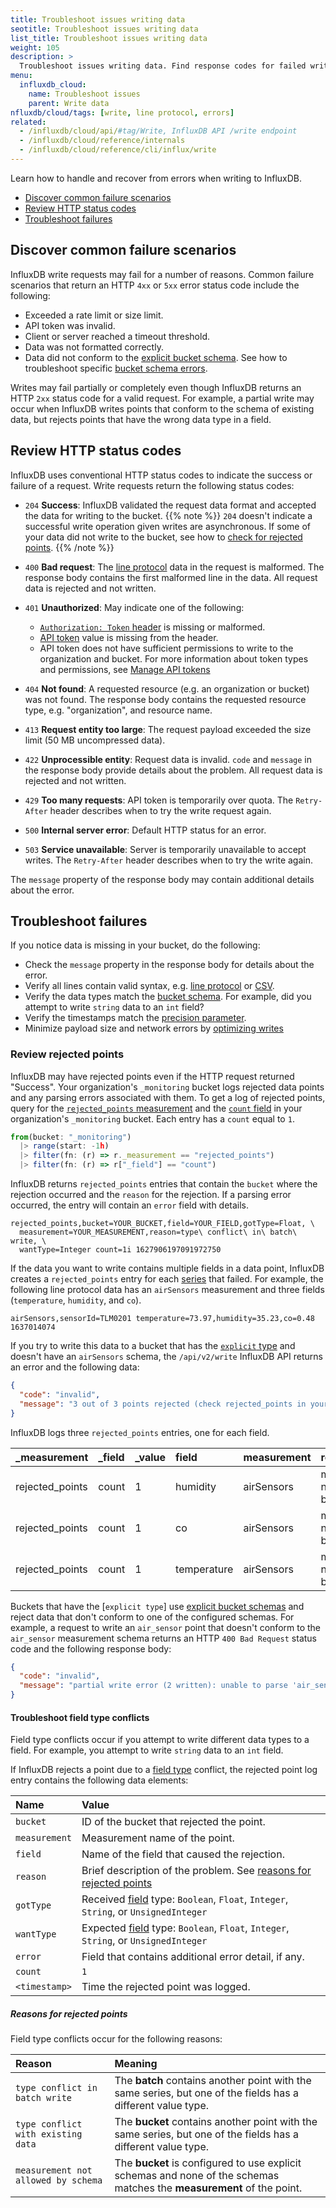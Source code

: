 ```yaml
---
title: Troubleshoot issues writing data
seotitle: Troubleshoot issues writing data
list_title: Troubleshoot issues writing data
weight: 105
description: >
  Troubleshoot issues writing data. Find response codes for failed writes. Discover how writes fail, from exceeding rate or payload limits, to syntax errors and schema conflicts. Find suggestions to fix failures.
menu:
  influxdb_cloud:
    name: Troubleshoot issues
    parent: Write data
nfluxdb/cloud/tags: [write, line protocol, errors]
related:
  - /influxdb/cloud/api/#tag/Write, InfluxDB API /write endpoint
  - /influxdb/cloud/reference/internals
  - /influxdb/cloud/reference/cli/influx/write
---
```


Learn how to handle and recover from errors when writing to InfluxDB.

- [Discover common failure scenarios](#discover-common-failure-scenarios)
- [Review HTTP status codes](#review-http-status-codes)
- [Troubleshoot failures](#troubleshoot-failures)

## Discover common failure scenarios

InfluxDB write requests may fail for a number of reasons.
Common failure scenarios that return an HTTP `4xx` or `5xx` error status code include the following:

- Exceeded a rate limit or size limit.
- API token was invalid.
- Client or server reached a timeout threshold.
- Data was not formatted correctly.
- Data did not conform to the [explicit bucket schema](/influxdb/cloud/organizations/buckets/bucket-schema/).
  See how to troubleshoot specific [bucket schema errors](/influxdb/cloud/organizations/buckets/bucket-schema/#troubleshoot-errors).

Writes may fail partially or completely even though InfluxDB returns an HTTP `2xx` status code for a valid request.
For example, a partial write may occur when InfluxDB writes points that conform to the schema of existing data, but rejects points that have the wrong data type in a field.

## Review HTTP status codes

InfluxDB uses conventional HTTP status codes to indicate the success or failure of a request.
Write requests return the following status codes:

- `204` **Success**: InfluxDB validated the request data format and accepted the data for writing to the bucket.
    {{% note %}}
`204` doesn't indicate a successful write operation given writes are asynchronous. If some of your data did not write to the bucket, see how to [check for rejected points](#review-rejected-points).
    {{% /note %}}

- `400` **Bad request**: The [line protocol](/influxdb/cloud/reference/syntax/line-protocol/) data in the request is malformed.
   The response body contains the first malformed line in the data. All request data is rejected and not written.
- `401` **Unauthorized**: May indicate one of the following:
  -  [`Authorization: Token` header](/influxdb/cloud/api-guide/api_intro/#authentication) is missing or malformed.
  - [API token](/influxdb/cloud/api-guide/api_intro/#authentication) value is missing from the header.
  - API token does not have sufficient permissions to write to the organization and bucket.
    For more information about token types and permissions, see [Manage API tokens](/influxdb/cloud/security/tokens/)
- `404` **Not found**: A requested resource (e.g. an organization or bucket) was not found.
  The response body contains the requested resource type, e.g. "organization", and resource name.
- `413` **Request entity too large**: The request payload exceeded the size limit (50 MB uncompressed data).
- `422` **Unprocessible entity**: Request data is invalid. `code` and `message` in the response body provide details about the problem.
  All request data is rejected and not written.
- `429` **Too many requests**: API token is temporarily over quota. The `Retry-After` header describes when to try the write request again.
- `500` **Internal server error**: Default HTTP status for an error.
- `503` **Service unavailable**: Server is temporarily unavailable to accept writes. The `Retry-After` header describes when to try the write again.

The `message` property of the response body may contain additional details about the error.

## Troubleshoot failures

If you notice data is missing in your bucket, do the following:

- Check the `message` property in the response body for details about the error.
- Verify all lines contain valid syntax, e.g. [line protocol](/influxdb/cloud/reference/syntax/line-protocol/) or [CSV](/influxdb/cloud/reference/syntax/annotated-csv/).
- Verify the data types match the [bucket schema](/influxdb/cloud/organizations/buckets/bucket-schema/).
  For example, did you attempt to write `string` data to an `int` field?
- Verify the timestamps match the [precision parameter](/influxdb/cloud/write-data/#timestamp-precision).
- Minimize payload size and network errors by [optimizing writes](/influxdb/cloud/write-data/best-practices/optimize-writes/)

### Review rejected points

InfluxDB may have rejected points even if the HTTP request returned "Success".
Your organization's `_monitoring` bucket logs rejected data points and any parsing errors associated with them.
To get a log of rejected points, query for the [`rejected_points` measurement](/influxdb/cloud/reference/internals/system-buckets/#_monitoring-bucket-schema) and the [`count` field](/influxdb/cloud/reference/internals/system-buckets/#_monitoring-bucket-schema) in your organization's `_monitoring` bucket.
Each entry has a `count` equal to `1`.

```js
from(bucket: "_monitoring")
  |> range(start: -1h)
  |> filter(fn: (r) => r._measurement == "rejected_points")
  |> filter(fn: (r) => r["_field"] == "count")
```

InfluxDB returns `rejected_points` entries that contain the `bucket` where the rejection occurred and the `reason` for the rejection.
If a parsing error occurred, the entry will contain an `error` field with details.

```text
rejected_points,bucket=YOUR_BUCKET,field=YOUR_FIELD,gotType=Float, \
  measurement=YOUR_MEASUREMENT,reason=type\ conflict\ in\ batch\ write, \
  wantType=Integer count=1i 1627906197091972750
```

If the data you want to write contains multiple fields in a data point, InfluxDB creates a `rejected_points` entry for each [series](/influxdb/cloud/reference/key-concepts/data-elements/#series) that failed.
For example, the following line protocol data has an `airSensors` measurement and three fields (`temperature`, `humidity`, and `co`).

```
airSensors,sensorId=TLM0201 temperature=73.97,humidity=35.23,co=0.48 1637014074

```

If you try to write this data to a bucket that has the [`explicit` type](/influxdb/cloud/organizations/buckets/bucket-schema/) and doesn't have an `airSensors` schema, the `/api/v2/write` InfluxDB API returns an error and the following data:

```json
{
  "code": "invalid",
  "message": "3 out of 3 points rejected (check rejected_points in your _monitoring bucket for further information)"
}
```

InfluxDB logs three `rejected_points` entries, one for each field.

| _measurement    | _field | _value | field       | measurement | reason                            |
|:----------------|:-------|:-------|:------------|:------------|:----------------------------------|
| rejected_points | count  | 1      | humidity    | airSensors  | measurement not allowed by schema |
| rejected_points | count  | 1      | co          | airSensors  | measurement not allowed by schema |
| rejected_points | count  | 1      | temperature | airSensors  | measurement not allowed by schema |


Buckets that have the [`explicit type`] use [explicit bucket schemas](/influxdb/cloud/organizations/buckets/bucket-schema/) and reject data that don't conform to one of the configured schemas.
For example, a request to write an `air_sensor` point that doesn't conform to the `air_sensor` measurement schema returns an HTTP `400 Bad Request` status code and the following response body:
```json
{
  "code": "invalid",
  "message": "partial write error (2 written): unable to parse 'air_sensor,service=S1,sensor=L1 temperature=\"90.5\",humidity=70.0 1632850122': schema: field type for field \"temperature\" not permitted by schema; got String but expected Float"
}
```

#### Troubleshoot field type conflicts

Field type conflicts occur if you attempt to write different data types to a field.
For example, you attempt to write `string` data to an `int` field.

If InfluxDB rejects a point due to a [field type](/influxdb/cloud/reference/key-concepts/data-elements/#field-value) conflict, the rejected point log entry contains the following data elements:

| Name          | Value                                                                                                                                        |
|:------        |:-----                                                                                                                                        |
| `bucket`      | ID of the bucket that rejected the point.                                                                                                    |
| `measurement` | Measurement name of the point.                                                                                                               |
| `field`       | Name of the field that caused the rejection.                                                                                                 |
| `reason`      | Brief description of the problem. See [reasons for rejected points](#reasons-for-rejected-points)                                            |
| `gotType`     | Received [field](/influxdb/cloud/reference/key-concepts/data-elements/#field-value) type: `Boolean`, `Float`, `Integer`, `String`, or `UnsignedInteger` |
| `wantType`    | Expected [field](/influxdb/cloud/reference/key-concepts/data-elements/#field-value) type: `Boolean`, `Float`, `Integer`, `String`, or `UnsignedInteger` |
| `error`       | Field that contains additional error detail, if any.                                                                                                                     |
| `count`       | `1`                                                                                                                                          |
| `<timestamp>` | Time the rejected point was logged.                                                                                                          |

##### Reasons for rejected points

Field type conflicts occur for the following reasons:

| Reason                              | Meaning                                                                                                       |
|:------                              |:-------                                                                                                       |
| `type conflict in batch write`      | The **batch** contains another point with the same series, but one of the fields has a different value type.  |
| `type conflict with existing data`  | The **bucket** contains another point with the same series, but one of the fields has a different value type. |
| `measurement not allowed by schema` | The **bucket** is configured to use explicit schemas and none of the schemas matches the **measurement** of the point. |
